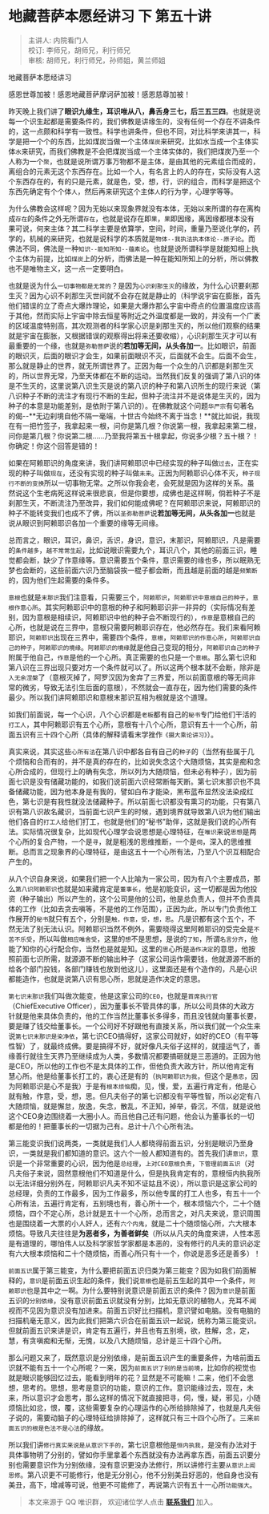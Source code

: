 # 地藏菩萨本愿经讲习 下 第五十讲

> 主讲人: 内院看门人 <br />
> 校订: 李师兄，胡师兄，利行师兄 <br />
> 审核: 胡师兄，利行师兄，孙师姐，黄兰师姐 <br />

地藏菩萨本愿经讲习

感恩世尊加被！感恩地藏菩萨摩诃萨加被！感恩慈尊加被！

昨天晚上我们讲了**眼识九缘生，耳识唯从八，鼻舌身三七，后三五三四**。也就是说每一个识生起都是需要条件的，我们佛教是讲缘生的，没有任何一个存在不讲条件的，这一点颇和科学有一致性。科学也讲条件，但也不同，对比科学来讲其一，科学是把一个个的东西，比如煤炭当做一个主体`煤炭`来研究，比如水当成一个主体实体`水`来研究，而我们佛教是不会把煤炭当成一个主体实体的，我们把煤炭乃至一个人称为一个`聚`，也就是说所谓万事万物都不是主体，是由其他的元素组合而成的，离组合的元素无这个东西存在。比如一个人，有名言上的人的存在，实际没有人这个东西存在的，有的只是元素，就是色，受，想，行，识的组合，而科学是把这个东西先确定有个个体`人`，然后再来研究这个主体`人`的行为学，心理学等等。

为什么佛教会这样呢？因为无始以来现象界就没有本体，无始以来所谓的存在离构成`存在`的条件之外无所谓`存在`，也就是说存在即`果`，`果`即因缘，离因缘都根本没有果可说，何来主体？其二科学主要是依算学，空间，时间，重量乃至说化学的，药学的，机械的来研究，也就是说科学的本质就是`物体--我执法执本体论--原子论`。而佛法不同，佛法是一种`知识--能知所知--蕴素论`。也就是说所谓科学是就能知相上执个主体为前提，比如`煤炭`上的分析，而佛法是一种在能知所知上的分析，所以佛教也不是唯物主义，这一点一定要明白。

也就是说为什么`一切事物都是无常的`？是因为`心识刹那生灭`的缘故，为什么心识要刹那生灭？因为心识不刹那生灭世间就不会存在就是静止的（科学说宇宙在膨胀，首先他们错误的立了奇点大爆炸理论，如果是大爆炸那么宇宙中奇点的位置温度应该高于其他，然而实际上宇宙中除去恒星等附近之外温度都是一致的，并没有一个广袤的区域温度特别高，其次观测者的科学家心识是刹那生灭的，所以他们观察的结果就是宇宙在膨胀，又根据错误的观察得出将来还要收缩），心识刹那生灭才可以有最重要的一个缘，也就是`弥勒菩萨`说的**若加等无间，从头各加一**。比如眼识，前面的眼识灭，后面的眼识才会生，如果前面眼识不灭，后面就不会生。后面不会生，那么就是静止的世界，就无所谓世界了。正因为每一个众生的八识都是刹那生灭的，所以世界无常，乃至天体都在不断的运动。当然我们反复的强调了第八识的体是不生灭的，这里说第八识生灭是说的第八识的种子和第八识所生的现行来说（第八识种子不断的流注才有现行不断的生起，但种子流注并不是说体是生灭的，因为种子的本意是功能差别，是依附于第八识的）。在佛教就这个问题`华严宗`有句著名的偈--**无边刹境自他不隔一毫端，十世古今始终不离于当念！**就比如说，我现在有一把竹签子，我拿起来一根，问你是第几根？你说第一根，我拿起来第二根，问你是第几根？你说第二根……乃至我将第五十根拿起，你说多少根？五十根？！你确定！你这个回答是错的！

如果在阿赖耶识的角度来讲，我们讲阿赖耶识中已经实现的种子叫做`过去`，正在实现的种子叫做`现在`，还没有实现的种子叫做`未来`。正因为阿赖耶识心体不灭，`种子现行不断的变换`所以一切事物无常。之所以你我会老，会死就是因为这样的关系。虽然说这个生老病死这样说来很悲哀，但是你要想，成佛也是这样啊，倘若种子不是刹那生灭，不断流注乃至改异，我们如何能成佛呢？在阿赖耶识来说，阿赖耶识的种子不能转变我们也成不了佛，所以`圣弥勒菩萨`说**若加等无间，从头各加一**也就是说从眼识到阿赖耶识各加一个重要的缘等无间缘。

总而言之，眼识，耳识，鼻识，舌识，身识，意识，末那识，阿赖耶识，凡是需要的`条件越多`，`越不常常生起`，比如说眼识需要九个，耳识八个，其他的前面三识，睡觉都会断，缺少了作意缘等。意识需要五个条件，意识需要的缘也多，所以眠熟无梦也会断的，这些前面六识乃至脑袋挨一棍子都会断，而且越是前面的越是`频繁断`的，因为他们生起需要的条件多。

`意根`也就是`末那识`我们注意看，只需要三个，`阿赖耶识`，`阿赖耶识中意根自己的种子`，`意根作意心所`。其实阿赖耶识中的意根的种子和阿赖耶识非一非异的（实际情况有差别，因为意根是相续识，阿赖耶识中他的种子会不断现行的），`作意`是意根自己的心所，也就是说在三界中，意根只需要阿赖耶识存在，他必然存在。我们来看阿赖耶识，`阿赖耶识`出现在三界中，需要四个条件，`意根`，`阿赖耶识的作意心所`，`阿赖耶识自己的种子`，`阿赖耶识的境缘`。`阿赖耶识的境缘`就是他自己变现的相分，`阿赖耶识自己的种子`附属于他自己，`作意`是他的一个心所。真正需要的也只是一个`意根`。那么第七识和第八识在三界出现只要对方一个条件就可以了。所以这两个根本就不会断，除非是`入无余涅槃`了（意根灭掉了，阿罗汉因为舍弃了三界爱，所以前面意根的等无间非常的微劣，导致无法引生后面的意根），不然就会一直存在，因为他们需要的条件最少。所以我们讲阿赖耶识和意根末那识互相为根就是这个道理。

如我们前面说，每一个心识，八个心识都是`老板`都有自己的`秘书`专门给他们干活的`打工人`，其中阿赖耶识有五个心所，意根有十八个心所，意识有五十一个心所，前面五识有三十四个心所（具体的解释请看末学挫作`《摄大乘论讲习》`）。

真实来说，其实这些`心所有法`在第八识中都各自有自己的`种子`的（当然有些属于几个烦恼和合而有的，并不是真的存在的，比如说失念这个大随烦恼，其实是痴和念心所合成的，但现行上的确有失念，所以列为大随烦恼，但未必有种子），因为前面七识是没有储藏功能的，如我们说前面六识经常断每天断。第七识末那识也不具备储藏功能，因为他本身是有我的，譬如白布才能染，黑布蓝布显然没法染成红色，第七识是有我性就没法储藏种子。所以前面七识都没有熏习的功能，只有第八识有第八识故名藏识，当前面七识产生的时候，遇到境界就导致第八识为他们输出他们各自的`打工人`给他们打工，也就是他们的“秘书”助伴，这就是我们说的心所有法。实际情况很复杂，比如现代心理学会说思想是心理特征，在`唯识`来说`思想`是两个心所的复合产物，一个是`寻`，就是粗浅的思维推断，一个是`伺`，深入的思维推断。总而言之现象界的心理特征，是由这五十一个心所有法，乃至八个识互相配合产生的。

从八个识自身来说，如果我们把一个人比喻为一家公司，因为有八个主要成员，那么`第八识阿赖耶识`也就是如来藏肯定是`董事长`，他是初能变识，这一切都是因为他投资（种子输出）所以产生的，这个公司是他的公司，他是总负责人，但并不负责具体的工作（比如去贪去嗔等，不是他的工作范围），正因为此，所以专门负责他工作展开的`秘书`就只有五个，分别是`触，作意，受，想，思`。凡是识都有这个五个，不然无法了别无法认识。阿赖耶识当然不例外，需要晓得这里阿赖耶识的受完全是`不苦不乐受`，所以叫做`相应唯舍受`，这里的`想`不是思想，是说的`了知`，所谓`名言分齐`，他能了知你的心行配合你，当然也是就是知。这里的`思`心所是`造作决定`的意思，他按照前面七识所需，就源源不断的输出种子（这家公司运作需要钱，他就源源不断的给各个部门投钱，各部门赚钱也放到他这儿），这里面还是有个造作的，凡是心识都能造作，也就是说第八识有思心所，思就是造作决定的意思。

`第七识末那识`我们叫做次能变，他是这家公司的`CEO`，也就是`首席执行官`（ChiefExecutive Officer），因为董事长不管具体的事，所以公司具体的大政方针就是他来具体负责的，他的工作当然比董事长多得多，而且没钱就向董事长要，要是赚了钱交给董事长。一个公司好不好跟他有直接关系，所以我们就一个众生来说`第七识末那识是染净依`，第七识CEO搞得好，这家公司就好，如好的CEO（有平等性智）了，就最终成佛。要是搞得不好，就好像凡夫俗子这样的，就撞运气了，善缘善行就往生天界乃至继续成为人类，多数情况都要搞砸就是三恶道的。正因为他是CEO，所以他的工作也不是太具体的工作，但他负责大政方针，所以他肯定有慧心所。他是给董事长打工的，衷心还是有的（`执阿赖耶识为我`，但这个是`愚忠`，因为阿赖耶识是心不是我）于是有`根本烦恼`痴，见，慢，爱，五遍行肯定有，他是心就有触，作意，受，想，思。但凡夫俗子的第七识都没有平等性智，所以必定有八大随烦恼，就是懈怠，放逸，失念，散乱，不正知，掉举，昏沉，不信，就是说他这个CEO身边围绕着一大圈小人。而且他自己还有问题，他会认为董事长的一切都是他的！把董事长的一切据为己有。总计十八个心所有法。

第三能变识我们说两类，一类就是我们人人都晓得前面五识，分别是眼识乃至身识，一类就是我们都知道的意识。这六个一般人都知道有的。首先我们讲`意识`，意识是一个非常重要的心识，因为他是`总经理`，`上对CEO意根负责`，`下管理前面五识`（对凡夫俗子来说，固然意根他们不知道是什么，但是执我肯定有的，意根恒内执我所以无法详细分别外在，阿赖耶识凡夫不知不证姑且不说），所以意识是这家公司的总经理，负责的工作最多，因为工作最多，所以他专属的打工人也多，有五十一个心所有法，五遍行肯定有，五别境也有，善心所十一个，根本烦恼六个，二十个随烦恼，四个不定心所，总计就是五十一个心所，总而言之，对凡夫来说，意识周围也是围绕着一大票的小人奸人，还有`六个内鬼`，就是二十个随烦恼心所，六大根本烦恼。导致凡夫往往是**为恶者多，为善者鲜矣**（所以从凡夫的角度来讲，人性本恶是有道理的，哪怕伟人以及科学家哲学家都是本恶的，没有修行的凡夫的意识必定有六大根本烦恼和二十个随烦恼，而善心所只有十一个，你说是恶多还是善多）！

`前面五识`属于第三能变，为什么要把前面五识归类为第三能变？因为如我们前面解释的，`意识`是前面五识生起的条件，我们说`意根`也是前五生起的其中一个条件，`阿赖耶识`也是其中之一啊。为什么要特别说意识是前面五识的条件？因为`意识`是前面五识的`分别依缘`，没有意识前面五识就没有分别，比如无意识的植物人，充耳不闻视而不见因为意识没有加进来。前面五识好比扫描机，意识譬如电脑。没有电脑的扫描机毫无意义，因为此我们把第六识合在前面五识一起说，统称为第三能变识。但就前面五识来讲是识，肯定有五遍行，并且也有五别境，欲，胜解，念，定，慧，有贪嗔痴和无惭，无愧，以及八大随烦恼，总计是三十四个心所。

那么问题又来了，既然意识是分别依缘，是前面五识产生的重要条件，为啥前面五识就不能有五十一个心所呢？一来，因为`前面五识了别的是当前境`，比如你的视觉也就是眼识能够回忆过去，能看到明年的花？显然是不可能嘛！二来，他们不会思想，思考的。思想，思考是意识的功能，意识的工作。意识能缘过去，现在，未来，所以意识才会思考，那么这样的情况下就直接把寻，伺，慢，疑，邪见，小随烦恼比如忿，恨，覆，这些需要复杂的心理运作的心所给排除掉了，也就是凡夫俗子说的，需要动脑子的心理特征给排除掉了，这样就只有三十四个心所了。三来`前面五识的根是色法不是心法`的缘故。

所以我们讲`修行真实来说是从意识下手的`，第七识意根他是`恒内执我`，是没有办法对于具体事物明了分别的，譬如你手里拿着个东西就没有办法再拿东西，前面五识要分别也需要意识作为分别依缘，没有意识更没办法修行，所以讲修行主要`从意识上闻思修`。第八识更不可能修行，他是无分别心，他不分别美丑好恶的，他自身也没有美丑，高下，增减等可说，他更不可能修了，再说第六识有五十一心所`功能强大`。

> 本文来源于 QQ 唯识群， 欢迎诸位学人点击 **[联系我们](https://mp.weixin.qq.com/s/lZCfWjmLjgNR165Tx4_bCQ)** 加入。
